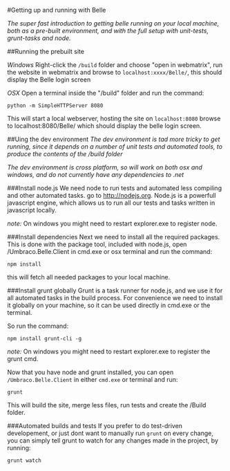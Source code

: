 #Getting up and running with Belle

_The super fast introduction to getting belle running on your local machine, both as a pre-built environment, and with the full setup with unit-tests, grunt-tasks and node._

##Running the prebuilt site

*Windows*
Right-click the `/build` folder and choose "open in webmatrix", run the website in webmatrix and browse to `localhost:xxxx/Belle/`, this should display the Belle login screen

*OSX*
Open a terminal inside the "/build" folder and run the command:

	python -m SimpleHTTPServer 8080

This will start a local webserver, hosting the site on `localhost:8080` browse to localhost:8080/Belle/ which should display the belle login screen.

##Uing the dev environment
_The dev environment is tad more tricky to get running, since it depends on a number of unit tests and automated tools, to produce the contents of the /build folder_

_The dev environment is cross platform, so will work on both osx and windows, and do not currently have any dependencies to .net_

###Install node.js
We need node to run tests and automated less compiling and other automated tasks. go to http://nodejs.org. Node.js is a powerfull javascript engine, which allows us to run all our tests and tasks written in javascript locally.

*note:* On windows you might need to restart explorer.exe to register node.


###Install dependencies
Next we need to install all the required packages. This is done with the package tool, included with node.js, open /Umbraco.Belle.Client in cmd.exe or osx terminal and run the command:

	npm install

this will fetch all needed packages to your local machine.


###Install grunt globally
Grunt is a task runner for node.js, and we use it for all automated tasks in the build process. For convenience we need to install it globally on your machine, so it can be used directly in cmd.exe or the terminal.

So run the command:

	npm install grunt-cli -g

*note:* On windows you might need to restart explorer.exe to register the grunt cmd.

Now that you have node and grunt installed, you can open `/Umbraco.Belle.Client` in either `cmd.exe` or terminal and run: 

	grunt

This will build the site, merge less files, run tests and create the /Build folder.

###Automated builds and tests
If you prefer to do test-driven developement, or just dont want to manually run `grunt` on every change, you can simply tell grunt to watch for any changes made in the project, by running:

	grunt watch






